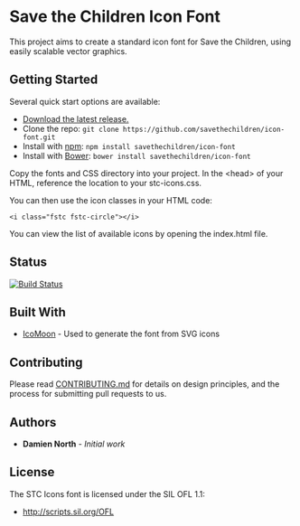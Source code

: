 # Save the Children Icon Font

This project aims to create a standard icon font for Save the Children, using easily scalable vector graphics.

## Getting Started

Several quick start options are available:

- [Download the latest release.](https://github.com/savethechildren/icon-font/archive/master.zip)
- Clone the repo: `git clone https://github.com/savethechildren/icon-font.git`
- Install with [npm](https://www.npmjs.com): `npm install savethechildren/icon-font`
- Install with [Bower](https://bower.io): `bower install savethechildren/icon-font`

Copy the fonts and CSS directory into your project. In the &lt;head&gt; of your HTML, reference the location to your stc-icons.css.

You can then use the icon classes in your HTML code:

`<i class="fstc fstc-circle"></i>`

You can view the list of available icons by opening the index.html file.


## Status
[![Build Status](https://travis-ci.org/savethechildren/icon-font.svg?branch=master)](https://travis-ci.org/savethechildren/icon-font)

## Built With

* [IcoMoon](https://icomoon.io/app) - Used to generate the font from SVG icons

## Contributing

Please read [CONTRIBUTING.md](CONTRIBUTING.md) for details on design principles, and the process for submitting pull requests to us.

## Authors

* **Damien North** - *Initial work*

## License

The STC Icons font is licensed under the SIL OFL 1.1:

* http://scripts.sil.org/OFL
